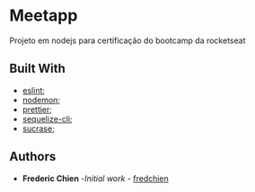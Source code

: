 
# Meetapp

Projeto em nodejs para certificação do bootcamp da rocketseat


## Built With

- [eslint](https://eslint.org);
- [nodemon](https://nodemon.io);
- [prettier](https://prettier.io);
- [sequelize-cli](https://github.com/sequelize/cli);
- [sucrase](https://www.npmjs.com/package/sucrase);

## Authors

- **Frederic Chien** -_Initial work_ - [fredchien](https://github.com/fredchien)
